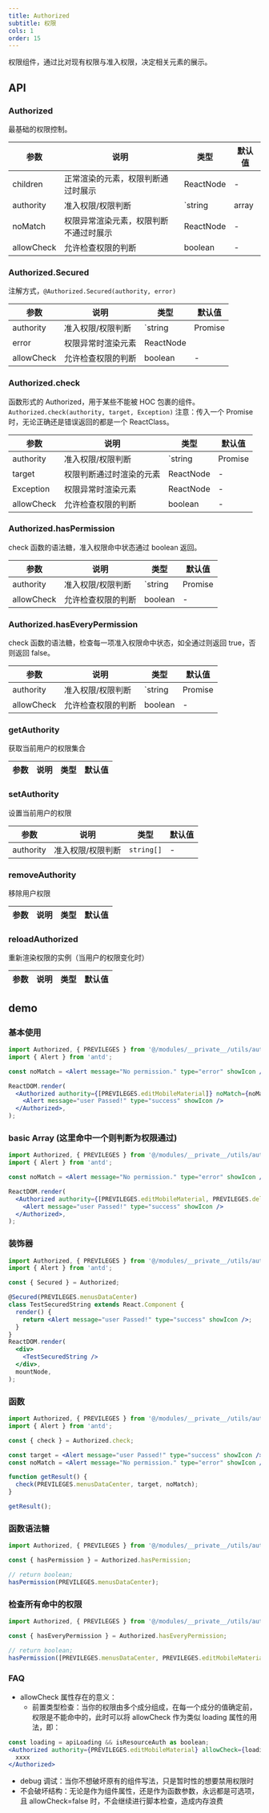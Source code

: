 ```yaml
---
title: Authorized
subtitle: 权限
cols: 1
order: 15
---
```


权限组件，通过比对现有权限与准入权限，决定相关元素的展示。

## API

### Authorized

最基础的权限控制。

| 参数 | 说明 | 类型 | 默认值 |
| --- | --- | --- | --- |
| children | 正常渲染的元素，权限判断通过时展示 | ReactNode | - |
| authority | 准入权限/权限判断 | `string | array | Promise | (currentAuthority) => boolean | Promise` | - |
| noMatch | 权限异常渲染元素，权限判断不通过时展示 | ReactNode | - |
| allowCheck | 允许检查权限的判断 | boolean | - |

### Authorized.Secured

注解方式，`@Authorized.Secured(authority, error)`

| 参数 | 说明 | 类型 | 默认值 |
| --- | --- | --- | --- |
| authority | 准入权限/权限判断 | `string | Promise | (currentAuthority) => boolean | Promise` | - |
| error | 权限异常时渲染元素 | ReactNode | <Exception type="403" /> |
| allowCheck | 允许检查权限的判断 | boolean | - |

### Authorized.check

函数形式的 Authorized，用于某些不能被 HOC 包裹的组件。 `Authorized.check(authority, target, Exception)` 注意：传入一个 Promise 时，无论正确还是错误返回的都是一个 ReactClass。

| 参数 | 说明 | 类型 | 默认值 |
| --- | --- | --- | --- |
| authority | 准入权限/权限判断 | `string | Promise | (currentAuthority) => boolean | Promise` | - |
| target | 权限判断通过时渲染的元素 | ReactNode | - |
| Exception | 权限异常时渲染元素 | ReactNode | - |
| allowCheck | 允许检查权限的判断 | boolean | - |

### Authorized.hasPermission

check 函数的语法糖，准入权限命中状态通过 boolean 返回。

| 参数 | 说明 | 类型 | 默认值 |
| --- | --- | --- | --- |
| authority | 准入权限/权限判断 | `string | Promise | (currentAuthority) => boolean | Promise` | - |
| allowCheck | 允许检查权限的判断 | boolean | - |

### Authorized.hasEveryPermission

check 函数的语法糖，检查每一项准入权限命中状态，如全通过则返回 true，否则返回 false。

| 参数 | 说明 | 类型 | 默认值 |
| --- | --- | --- | --- |
| authority | 准入权限/权限判断 | `string | Promise | (currentAuthority) => boolean | Promise` | - |
| allowCheck | 允许检查权限的判断 | boolean | - |

### getAuthority

获取当前用户的权限集合

| 参数 | 说明 | 类型 | 默认值 |
| ---- | ---- | ---- | ------ |


### setAuthority

设置当前用户的权限

| 参数      | 说明              | 类型       | 默认值 |
| --------- | ----------------- | ---------- | ------ |
| authority | 准入权限/权限判断 | `string[]` | -      |

### removeAuthority

移除用户权限

| 参数 | 说明 | 类型 | 默认值 |
| ---- | ---- | ---- | ------ |


### reloadAuthorized

重新渲染权限的实例（当用户的权限变化时）

| 参数 | 说明 | 类型 | 默认值 |
| ---- | ---- | ---- | ------ |


## demo

### 基本使用

```jsx
import Authorized, { PREVILEGES } from '@/modules/__private__/utils/authorityUtil';
import { Alert } from 'antd';

const noMatch = <Alert message="No permission." type="error" showIcon />;

ReactDOM.render(
  <Authorized authority={[PREVILEGES.editMobileMaterial]} noMatch={noMatch}>
    <Alert message="user Passed!" type="success" showIcon />
  </Authorized>,
);
```

### basic Array (这里命中一个则判断为权限通过)

```jsx
import Authorized, { PREVILEGES } from '@/modules/__private__/utils/authorityUtil';
import { Alert } from 'antd';

const noMatch = <Alert message="No permission." type="error" showIcon />;

ReactDOM.render(
  <Authorized authority={[PREVILEGES.editMobileMaterial, PREVILEGES.deleteRole]} noMatch={noMatch}>
    <Alert message="user Passed!" type="success" showIcon />
  </Authorized>,
);
```

### 装饰器

```jsx
import Authorized, { PREVILEGES } from '@/modules/__private__/utils/authorityUtil';
import { Alert } from 'antd';

const { Secured } = Authorized;

@Secured(PREVILEGES.menusDataCenter)
class TestSecuredString extends React.Component {
  render() {
    return <Alert message="user Passed!" type="success" showIcon />;
  }
}
ReactDOM.render(
  <div>
    <TestSecuredString />
  </div>,
  mountNode,
);
```

### 函数

```jsx
import Authorized, { PREVILEGES } from '@/modules/__private__/utils/authorityUtil';
import { Alert } from 'antd';

const { check } = Authorized.check;

const target = <Alert message="user Passed!" type="success" showIcon />;
const noMatch = <Alert message="No permission." type="error" showIcon />;

function getResult() {
  check(PREVILEGES.menusDataCenter, target, noMatch);
}

getResult();
```

### 函数语法糖

```jsx
import Authorized, { PREVILEGES } from '@/modules/__private__/utils/authorityUtil';

const { hasPermission } = Authorized.hasPermission;

// return boolean;
hasPermission(PREVILEGES.menusDataCenter);
```

### 检查所有命中的权限

```jsx
import Authorized, { PREVILEGES } from '@/modules/__private__/utils/authorityUtil';

const { hasEveryPermission } = Authorized.hasEveryPermission;

// return boolean;
hasPermission([PREVILEGES.menusDataCenter, PREVILEGES.editMobileMaterial]);
```

### FAQ

- allowCheck 属性存在的意义：
  - 前置类型检查：当你的权限由多个成分组成，在每一个成分的值确定前，权限是不能命中的，此时可以将 allowCheck 作为类似 loading 属性的用法，即：

```jsx
const loading = apiLoading && isResourceAuth as boolean;
<Authorized authority={PREVILEGES.editMobileMaterial} allowCheck={loading}>
  xxxx
</Authorized>
```

- debug 调试：当你不想破坏原有的组件写法，只是暂时性的想要禁用权限时
- 不会破坏结构：无论是作为组件属性，还是作为函数参数，永远都是可选项，且 allowCheck=false 时，不会继续进行脚本检查，造成内存浪费
